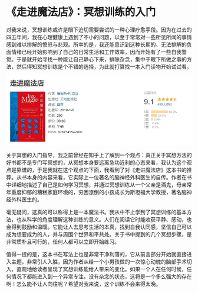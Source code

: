 # 《走进魔法店》：冥想训练的入门

对我来说，冥想训练或许是眼下迫切需要尝试的一种心理疗愈手段。因为在过去的四五年间，我在心理健康上遇到了不小的问题，以至于常常对一些所见所闻的事情感到难以排解的愤怒与悲观。所幸的是，我还能意识到这种长期的、无法排解的负面情绪已经开始影响到了自己的日常生活和工作效率，因而开始有了一些自我警觉。于是就开始寻找一种能让自己静心下来，排除杂念，集中于眼下所做之事的方法，然后得知冥想训练是个不错的选择，为此就打算找一本入门读物开始试试看。

![《走进魔法店》](./img/mofa.jpg)

关于冥想的入门指导，我之前曾经在知乎上了解到一个观点：真正关于冥想方法的好书都不是专门写冥想的，从冥想本身要远离急功近利的心态来看，我认为这个观点是靠谱的，于是我就在这个观点的下面，我看到了对《走进魔法店》这本书的推荐。从书本身的内容来看，它实际上一位著名的脑神经外科医生的自传。作者在书中详细地描述了自己是如何学习冥想，并通过冥想训练从一个父亲是酒鬼，母亲常年重度抑郁的糟糕家庭环境的，穷困潦倒的小孩成长为斯坦福大学教授，著名脑神经外科医生的。

毫无疑问，这真的可以称得上是一本魔法书。我从中不止学到了冥想训练的基本方法，也从科学的角度理解这种训练的意义。人们在阅读它时能收获平静、感动，也会得到鼓励和温暖。它能让人去思考生活的本真，找到自我认同感，坚信自己可以成为想要成为的人，并与周围个世界和平共处。关于书中提到的几个冥想步骤，是非常质朴且可行的，任何人都可以立即开始练习。

值得一提的是，这本书在写法上也是非常干净利落的，它从前言部分开始就直接进入主题，非常引人入胜，因为作者从给一个小男孩做的一次惊心动魄的脑部手术切入，直观地给读者呈现了冥想训练能给人带来的变化。如果一个人在任何时候，任何情况下都能进入到一个异常专注，没有杂念的状态，这将是一个多么强大的存在啊！怎么能不让人向往呢？希望对我来说，这个训练不会来得太晚。

